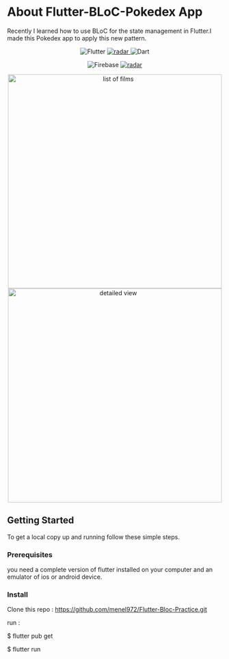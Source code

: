 # About Flutter-BLoC-Pokedex App

Recently I learned how to use BLoC for the state management in Flutter.I made this Pokedex app to apply this new pattern.

<p align="center">
<img alt="Flutter" src="https://img.shields.io/badge/Flutter-02569B?style=flat-square&logo=flutter&logoColor=white" />
  <a href="https://pub.dev/packages/radar_chart">
<img alt="radar" src="https://img.shields.io/badge/RadarChart-02569B?style=flat-square&logo=flutter&logoColor=white" />
    </a>
<img alt="Dart" src="https://img.shields.io/badge/Dart-0175C2?style=flat-square&logo=dart&logoColor=white" />
</p>
<p align="center">
<img alt="Firebase" src="https://img.shields.io/badge/Firebase-D19222?style=flat-square&logo=firebase&logoColor=white" />
  <a href="https://pokeapi.co/">
<img alt="radar" src="https://img.shields.io/badge/PokeApi-D19222?style=flat-square&logo=pokemon&logoColor=white" />
    </a>
</p>

<p align="center">
<img src="screenshots/Screenshot_1.png" height="500" title="list of films">
<img src="screenshots/Screenshot_2.png" height="500" title="detailed view">
</p>



## Getting Started

To get a local copy up and running follow these simple steps.

### Prerequisites

you need a complete version of flutter installed on your computer and an emulator of ios or android device.

### Install
Clone this repo : https://github.com/menel972/Flutter-Bloc-Practice.git

run :

$ flutter pub get

$ flutter run
